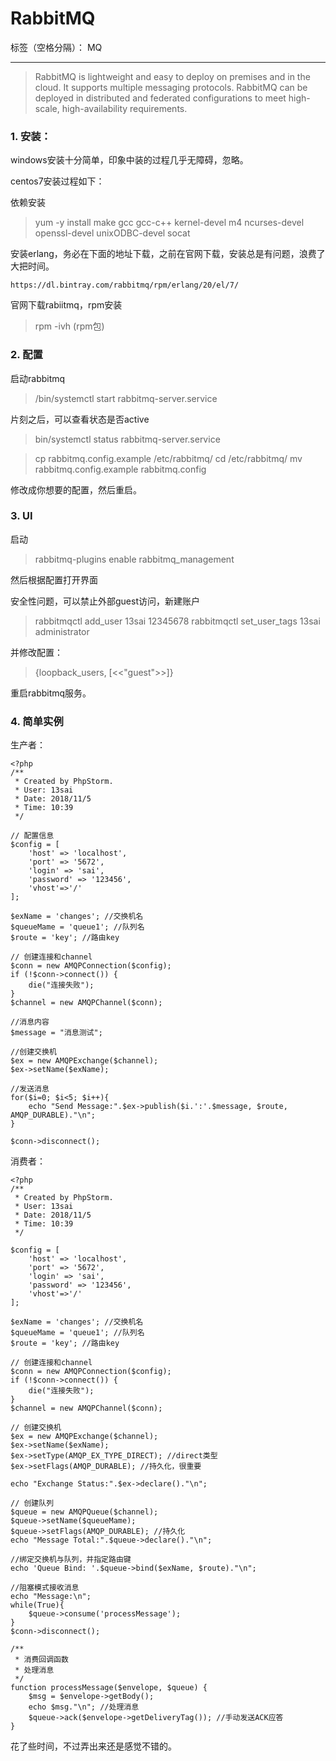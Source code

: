 ﻿# RabbitMQ

标签（空格分隔）： MQ

---

> RabbitMQ is lightweight and easy to deploy on premises and in the cloud. It supports multiple messaging protocols. RabbitMQ can be deployed in distributed and federated configurations to meet high-scale, high-availability requirements.

### 1. 安装：

windows安装十分简单，印象中装的过程几乎无障碍，忽略。

centos7安装过程如下：

依赖安装
> yum -y install make gcc gcc-c++ kernel-devel m4 ncurses-devel openssl-devel unixODBC-devel socat

安装erlang，务必在下面的地址下载，之前在官网下载，安装总是有问题，浪费了大把时间。

```
https://dl.bintray.com/rabbitmq/rpm/erlang/20/el/7/
```

官网下载rabiitmq，rpm安装
> rpm -ivh (rpm包)

### 2. 配置

启动rabbitmq
> /bin/systemctl start rabbitmq-server.service

片刻之后，可以查看状态是否active
> bin/systemctl status rabbitmq-server.service


> cp rabbitmq.config.example /etc/rabbitmq/
cd /etc/rabbitmq/
mv rabbitmq.config.example rabbitmq.config


修改成你想要的配置，然后重启。

### 3. UI

启动

> rabbitmq-plugins enable rabbitmq_management

然后根据配置打开界面

安全性问题，可以禁止外部guest访问，新建账户

> rabbitmqctl add_user 13sai 12345678
rabbitmqctl set_user_tags 13sai administrator

并修改配置：
> {loopback_users, [<<"guest">>]}

重启rabbitmq服务。

### 4. 简单实例

生产者：
```
<?php
/**
 * Created by PhpStorm.
 * User: 13sai
 * Date: 2018/11/5
 * Time: 10:39
 */

// 配置信息
$config = [
    'host' => 'localhost',
    'port' => '5672',
    'login' => 'sai',
    'password' => '123456',
    'vhost'=>'/'
];

$exName = 'changes'; //交换机名
$queueMame = 'queue1'; //队列名
$route = 'key'; //路由key

// 创建连接和channel
$conn = new AMQPConnection($config);
if (!$conn->connect()) {
    die("连接失败");
}
$channel = new AMQPChannel($conn);

//消息内容
$message = "消息测试";

//创建交换机
$ex = new AMQPExchange($channel);
$ex->setName($exName);

//发送消息
for($i=0; $i<5; $i++){
    echo "Send Message:".$ex->publish($i.':'.$message, $route, AMQP_DURABLE)."\n";
}

$conn->disconnect();
```

消费者：
```
<?php
/**
 * Created by PhpStorm.
 * User: 13sai
 * Date: 2018/11/5
 * Time: 10:39
 */

$config = [
    'host' => 'localhost',
    'port' => '5672',
    'login' => 'sai',
    'password' => '123456',
    'vhost'=>'/'
];

$exName = 'changes'; //交换机名
$queueMame = 'queue1'; //队列名
$route = 'key'; //路由key

// 创建连接和channel
$conn = new AMQPConnection($config);
if (!$conn->connect()) {
    die("连接失败");
}
$channel = new AMQPChannel($conn);

// 创建交换机
$ex = new AMQPExchange($channel);
$ex->setName($exName);
$ex->setType(AMQP_EX_TYPE_DIRECT); //direct类型
$ex->setFlags(AMQP_DURABLE); //持久化，很重要

echo "Exchange Status:".$ex->declare()."\n";

// 创建队列
$queue = new AMQPQueue($channel);
$queue->setName($queueMame);
$queue->setFlags(AMQP_DURABLE); //持久化
echo "Message Total:".$queue->declare()."\n";

//绑定交换机与队列，并指定路由键
echo 'Queue Bind: '.$queue->bind($exName, $route)."\n";

//阻塞模式接收消息
echo "Message:\n";
while(True){
    $queue->consume('processMessage');
}
$conn->disconnect();

/**
 * 消费回调函数
 * 处理消息
 */
function processMessage($envelope, $queue) {
    $msg = $envelope->getBody();
    echo $msg."\n"; //处理消息
    $queue->ack($envelope->getDeliveryTag()); //手动发送ACK应答
}
```

花了些时间，不过弄出来还是感觉不错的。






